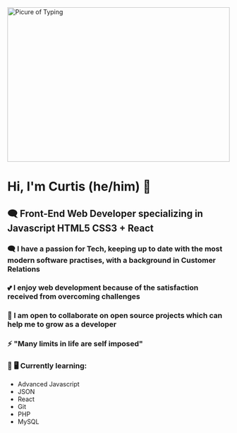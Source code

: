 <picture>
 <img alt="Picure of Typing" width="100%" height="350px" src="https://images.unsplash.com/photo-1604818640599-71bda0165d53?ixlib=rb-4.0.3&ixid=MnwxMjA3fDB8MHxzZWFyY2h8MTJ8fGxlZHxlbnwwfHwwfHw%3D&w=1000&q=80">
</picture>

# Hi, I'm Curtis (he/him) 👋

## :left_speech_bubble: Front-End Web Developer specializing in Javascript HTML5 CSS3 + React

### :left_speech_bubble: I have a passion for Tech, keeping up to date with the most modern software practises, with a background in Customer Relations

### :two_hearts: I enjoy web development because of the satisfaction received from overcoming challenges

### :handshake: I am open to collaborate on open source projects which can help me to grow as a developer

### :zap: "Many limits in life are self imposed"

### :memo: :desktop_computer: Currently learning:

- Advanced Javascript
- JSON
- React 
- Git
- PHP
- MySQL




<!--
**Curt-Dev-Hub/Curt-Dev-Hub** is a ✨ _special_ ✨ repository because its `README.md` (this file) appears on your GitHub profile.

Here are some ideas to get you started:

- 🔭 I’m currently working on ...
- 🌱 I’m currently learning ...
- 👯 I’m looking to collaborate on ...
- 🤔 I’m looking for help with ...
- 💬 Ask me about ...
- 📫 How to reach me: ...
- 😄 Pronouns: ...
- ⚡ Fun fact: ...
-->

